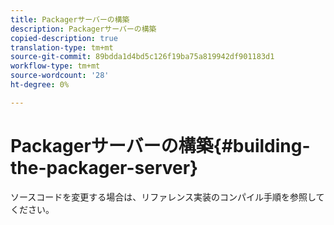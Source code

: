 ```yaml
---
title: Packagerサーバーの構築
description: Packagerサーバーの構築
copied-description: true
translation-type: tm+mt
source-git-commit: 89bdda1d4bd5c126f19ba75a819942df901183d1
workflow-type: tm+mt
source-wordcount: '28'
ht-degree: 0%

---
```



# Packagerサーバーの構築{#building-the-packager-server}

ソースコードを変更する場合は、リファレンス実装のコンパイル手順を参照してください。
